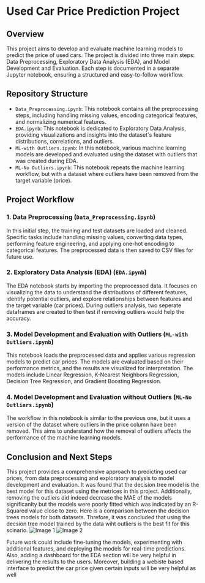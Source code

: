 # Used Car Price Prediction Project

## Overview

This project aims to develop and evaluate machine learning models to predict the price of used cars. The project is divided into three main steps: Data Preprocessing, Exploratory Data Analysis (EDA), and Model Development and Evaluation. Each step is documented in a separate Jupyter notebook, ensuring a structured and easy-to-follow workflow.

## Repository Structure

- `Data_Preprocessing.ipynb`: This notebook contains all the preprocessing steps, including handling missing values, encoding categorical features, and normalizing numerical features.
- `EDA.ipynb`: This notebook is dedicated to Exploratory Data Analysis, providing visualizations and insights into the dataset's feature distributions, correlations, and outliers.
- `ML-with Outliers.ipynb`: In this notebook, various machine learning models are developed and evaluated using the dataset with outliers that was created during EDA.
- `ML-No Outliers.ipynb`: This notebook repeats the machine learning workflow, but with a dataset where outliers have been removed from the target variable (price).

## Project Workflow

### 1. Data Preprocessing (`Data_Preprocessing.ipynb`)

In this initial step, the training and test datasets are loaded and cleaned. Specific tasks include handling missing values, converting data types, performing feature engineering, and applying one-hot encoding to categorical features. The preprocessed data is then saved to CSV files for future use.

### 2. Exploratory Data Analysis (EDA) (`EDA.ipynb`)

The EDA notebook starts by importing the preprocessed data. It focuses on visualizing the data to understand the distributions of different features, identify potential outliers, and explore relationships between features and the target variable (car prices). During outliers analysis, two seperate dataframes are created to then test if removing outliers would help the accuracy. 

### 3. Model Development and Evaluation with Outliers (`ML-with Outliers.ipynb`)

This notebook loads the preprocessed data and applies various regression models to predict car prices. The models are evaluated based on their performance metrics, and the results are visualized for interpretation. The models include Linear Regression, K-Nearest Neighbors Regression, Decision Tree Regression, and Gradient Boosting Regression.

### 4. Model Development and Evaluation without Outliers (`ML-No Outliers.ipynb`)

The workflow in this notebook is similar to the previous one, but it uses a version of the dataset where outliers in the price column have been removed. This aims to understand how the removal of outliers affects the performance of the machine learning models.

## Conclusion and Next Steps

This project provides a comprehensive approach to predicting used car prices, from data preprocessing and exploratory analysis to model development and evaluation. It was found that the decision tree model is the best model for this dataset using the metrices in this project. Additionally, removing the outliers did indeed decrease the MAE of the models significanlty but the models were poorly fitted which was indicated by an R-Squared value close to zero. Here is a comparison between the decision trees models for both datasets. Threfore, it was concluded that using the decsion tree model trained by the data wiht outliers is the best fit for this scinario. 
![Image 1]([image1.png](https://raw.githubusercontent.com/akalabri/Car_Price_Prediction/main/with_Outliers.png?token=GHSAT0AAAAAACIKBX2FDQAMJ5QOGQDH7OMSZJYXVBQ)) ![Image 2]([image2.png](https://raw.githubusercontent.com/akalabri/Car_Price_Prediction/main/No_Outliers.png?token=GHSAT0AAAAAACIKBX2FE47Q5NXLIY7WXQ5IZJYXUYA))

Future work could include fine-tuning the models, experimenting with additional features, and deploying the models for real-time predictions. Also, adding a dashboard for the EDA section will be very helpful in delivering the results to the users. Moreover, building a webiste based interface to predict the car price given certain inputs will be very helpful as well

